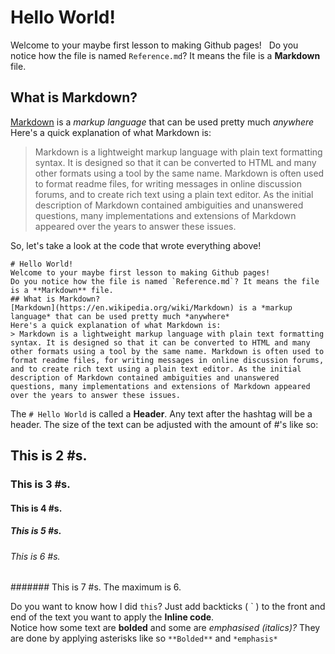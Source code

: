# Hello World!
Welcome to your maybe first lesson to making Github pages!  
Do you notice how the file is named `Reference.md`? It means the file is a **Markdown** file.  
## What is Markdown?
[Markdown](https://en.wikipedia.org/wiki/Markdown) is a *markup language* that can be used pretty much *anywhere*  
Here's a quick explanation of what Markdown is:  
> Markdown is a lightweight markup language with plain text formatting syntax. It is designed so that it can be converted to HTML and many other formats using a tool by the same name. Markdown is often used to format readme files, for writing messages in online discussion forums, and to create rich text using a plain text editor. As the initial description of Markdown contained ambiguities and unanswered questions, many implementations and extensions of Markdown appeared over the years to answer these issues.  

So, let's take a look at the code that wrote everything above!

```
# Hello World!
Welcome to your maybe first lesson to making Github pages!  
Do you notice how the file is named `Reference.md`? It means the file is a **Markdown** file.  
## What is Markdown?
[Markdown](https://en.wikipedia.org/wiki/Markdown) is a *markup language* that can be used pretty much *anywhere*  
Here's a quick explanation of what Markdown is:  
> Markdown is a lightweight markup language with plain text formatting syntax. It is designed so that it can be converted to HTML and many other formats using a tool by the same name. Markdown is often used to format readme files, for writing messages in online discussion forums, and to create rich text using a plain text editor. As the initial description of Markdown contained ambiguities and unanswered questions, many implementations and extensions of Markdown appeared over the years to answer these issues.
```
The `# Hello World` is called a **Header**. Any text after the hashtag will be a header. The size of the text can be adjusted with the amount of #'s like so:
## This is 2 #s.
### This is 3 #s.
#### This is 4 #s.
##### This is 5 #s.
###### This is 6 #s.
####### This is 7 #s. The maximum is 6.

Do you want to know how I did `this`? Just add backticks ( \` ) to the front and end of the text you want to apply the **Inline code**.  
Notice how some text are **bolded** and some are *emphasised (italics)?* They are done by applying asterisks like so `**Bolded**` and `*emphasis*`
